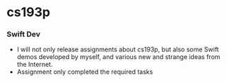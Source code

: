 # cs193p
### Swift Dev
- I will not only release assignments about cs193p, but also some Swift demos developed by myself, and various new and strange ideas from the Internet.
- Assignment only completed the required tasks
